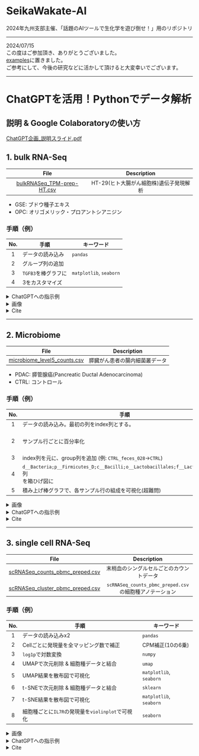 # SeikaWakate-AI
2024年九州支部主催、「話題のAIツールで生化学を遊び倒せ！」用のリポジトリ

---

2024/07/15<br>
この度はご参加頂き、ありがとうございました。<br>
[examples](https://github.com/Yokohide0317/SeikaWakate-AI/tree/main/examples)に置きました。<br>
ご参考にして、今後の研究などに活かして頂けると大変幸いでございます。

---

# ChatGPTを活用！Pythonでデータ解析

## 説明 & Google Colaboratoryの使い方
[ChatGPT企画_説明スライド.pdf](https://github.com/Yokohide0317/SeikaWakate-AI/blob/main/slides/ChatGPT%E4%BC%81%E7%94%BB_%E8%AA%AC%E6%98%8E%E3%82%B9%E3%83%A9%E3%82%A4%E3%83%89.pdf)

## 1. bulk RNA-Seq

| File | Description |
|:---:|:---:|
| [bulkRNASeq_TPM-prep-HT.csv](https://github.com/Yokohide0317/SeikaWakate-AI/blob/main/data/bulkRNASeq_TPM-prep-HT.csv) | HT-29(ヒト大腸がん細胞株)遺伝子発現解析 |

- GSE: ブドウ種子エキス
- OPC: オリゴメリック・プロアントシアニジン


### 手順（例）
| No. | 手順 | キーワード |
| :---: | --- | --- |
| 1 | データの読み込み | `pandas` |
| 2 | グループ列の追加 |  |
| 3 | `TGFB3`を棒グラフに | `matplotlib`, `seaborn` |
| 4 | 3をカスタマイズ |  |

<details>
<summary>ChatGPTへの指示例</summary>

1. データの読み込み
```
# 前提
あなたは優秀なアシスタントです。
私は生物学者で、Python初心者です。細かく教えて下さい。

# やりたいこと
Google Colaboratoryでcsvを読み込みたいです。
`/contents/bulkRNASeq_TPM-prep-HT.csv`にアップロードしました。
一番左の列をindexとして、読み込む方法を教えて下さい。
```

2. グループ列の追加
```
# やりたいこと
読み込んだら、以下のようなデータになっていました。
Groupという行に、HT-C、HT-C、HT-OPC、HT-OPC、HT-GSE、 HT-GSE を入れたいです。

# データ
	SFN	CDKN1A	MAD1L1	CCNE2	E2F1	TGFB3
HT-C1	109.9	15.99	11.98	6.862	39.31	2.1440
HT-C2	136.3	20.81	13.08	7.282	44.13	1.3610
HT-OPC1	186.6	53.71	14.21	6.255	40.06	1.2950
HT-OPC2	175.7	46.12	12.13	6.907	38.95	0.8241
HT-GSE1	193.5	45.99	10.92	4.911	28.10	1.0750
HT-GSE2	194.7	55.96	11.76	4.427	30.49	0.6942
---

```

3. `TGFB3`を棒グラフに
```
先程のデータを棒グラフで可視化したいです。
TGFB3行ｙ軸に、Group行ｘ軸に使用してください。
```

4. 3をカスタマイズ
```
先程の棒グラフを次のようにカスタマイズしてください。
・描写範囲を縦長に
・色を、HT-Cは灰色、HT-OPCが緑、HT-GSEが赤
・エラーバーを追加
・グラフのタイトルを追加
・y軸のラベルを変更
```


</details>

<details>
<summary>画像</summary>

②後
![グループ列の追加](sources/img/bulkRNA-Seq/checkpoint01.png)

③後
![棒グラフ](sources/img/bulkRNA-Seq/checkpoint02.png)

④後
![棒グラフカスタマイズ](sources/img/bulkRNA-Seq/checkpoint03.png)


</details>

<details>
<summary>Cite</summary>
```
Ravindranathan P, Pasham D, Balaji U, Cardenas J, Gu J, Toden S, Goel A. Mechanistic insights into anticancer properties of oligomeric proanthocyanidins from grape seeds in colorectal cancer. Carcinogenesis. 2018 May 28;39(6):767-777. doi: 10.1093/carcin/bgy034. PMID: 29684110; PMCID: PMC5972632.
```
</details>

---

## 2. Microbiome

| File | Description |
|:---:|:---:|
| [microbiome_level5_counts.csv](https://github.com/Yokohide0317/SeikaWakate-AI/blob/main/data/microbiome_level5_counts.csv) | 膵臓がん患者の腸内細菌叢データ |

- PDAC: 膵管腺癌(Pancreatic Ductal Adenocarcinoma)
- CTRL: コントロール

### 手順（例）

| No. | 手順 | キーワード |
| :---: | --- | --- |
| 1 | データの読み込み。最初の列をindex列とする。 | `pandas` |
| 2 | サンプル行ごとに百分率化 | 合計値を`100`に揃える |
| 3 | index列を元に、group列を追加 (例: `CTRL_feces_028`->`CTRL`) |  |
| 4 | `d__Bacteria;p__Firmicutes_D;c__Bacilli;o__Lactobacillales;f__Lactobacillaceae`列<br>を箱ひげ図に | `matplotlib`, `seaborn` |
| 5 | 積み上げ棒グラフで、各サンプル行の組成を可視化(超難問) |  |

<details>
<summary>画像</summary>

②後
![百分率](sources/img/microbiome/checkpoint01.png)

④後
![箱ひげ図](sources/img/microbiome/checkpoint02.png)

⑤後
![積み上げ棒グラフ](sources/img/microbiome/checkpoint03.png)


</details>

<details>
<summary>ChatGPTへの指示例</summary>

1. データの読み込み
```
# 前提
あなたは優秀なアシスタントです。
私は生物学者で、Python初心者です。細かく教えて下さい。

# やりたいこと
Google Colaboratoryでcsvを読み込みたいです。
`/contents/microbiome_level5_counts.csv`にアップロードしました。
一番左の列をindexとして、読み込む方法を教えて下さい。
```

2. サンプル行ごとに百分率化
```
# やりたいこと
読み込んだら、以下のようなデータになっていました。
サンプルごとに百分率化したいです。コードを教えて下さい。

# データ
	d__Bacteria;p__Campylobacterota;c__Campylobacteria;o__Campylobacterales;f__Campylobacteraceae	d__Bacteria;p__Proteobacteria;c__Gammaproteobacteria;o__Enterobacterales_A_737866;f__Succinivibrionaceae	
CTRL_feces_028	5	1
CTRL_feces_099	4	0
CTRL_feces_100	0	1
PDAC_feces_001	0	0
PDAC_feces_002	0	1
PDAC_feces_003	0	1
---

```

3. index列を元に、group列を追加 (例: `CTRL_feces_028`->`CTRL`)
```
先程のデータにgroup列を追加したいです。
index列を元に、group列を追加してください。 (例: `CTRL_feces_028`->`CTRL`)
```

4. `d__Bacteria;p__Firmicutes_D;c__Bacilli;o__Lactobacillales;f__Lactobacillaceae`列を箱ひげ図に
```
先程のデータの`d__Bacteria;p__Firmicutes_D;c__Bacilli;o__Lactobacillales;f__Lactobacillaceae`列を<br>箱ひげ図にしてください。
```


</details>

<details>
<summary>Cite</summary>
Nagata N, Nishijima S, Kojima Y, Hisada Y, Imbe K, Miyoshi-Akiyama T, Suda W, Kimura M, Aoki R, Sekine K, Ohsugi M, Miki K, Osawa T, Ueki K, Oka S, Mizokami M, Kartal E, Schmidt TSB, Molina-Montes E, Estudillo L, Malats N, Trebicka J, Kersting S, Langheinrich M, Bork P, Uemura N, Itoi T, Kawai T. Metagenomic Identification of Microbial Signatures Predicting Pancreatic Cancer From a Multinational Study. Gastroenterology. 2022 Jul;163(1):222-238. doi: 10.1053/j.gastro.2022.03.054. Epub 2022 Apr 8. PMID: 35398347.
</details>

---

## 3. single cell RNA-Seq
| File | Description |
|:---:|:---:|
| [scRNASeq_counts_pbmc_preped.csv](https://github.com/Yokohide0317/SeikaWakate-AI/blob/main/data/scRNASeq_counts_pbmc_preped.csv) | 末梢血のシングルセルごとのカウントデータ |
| [scRNASeq_cluster_pbmc_preped.csv](https://github.com/Yokohide0317/SeikaWakate-AI/blob/main/data/scRNASeq_cluster_pbmc_preped.csv) | `scRNASeq_counts_pbmc_preped.csv`の細胞種アノテーション |

### 手順（例）

| No. | 手順 | キーワード |
| :---: | --- | --- |
| 1 | データの読み込みx2 | `pandas` |
| 2 | Cellごとに発現量を全マッピング数で補正 | CPM補正(10の6乗) |
| 3 | `log1p`で対数変換 | `numpy` |
| 4 | UMAPで次元削除 & 細胞種データと結合 | `umap` |
| 5 | UMAP結果を散布図で可視化 | `matplotlib`, `seaborn` |
| 6 | t-SNEで次元削除 & 細胞種データと結合 | `sklearn` |
| 7 | t-SNE結果を散布図で可視化 | `matplotlib`, `seaborn` |
| 8 | 細胞種ごとに`IL7R`の発現量を`violinplot`で可視化 | `seaborn` |

<details>
<summary>画像</summary>

③後
![CMP-log1p](sources/img/scRNA-Seq/checkpoint01.png)

⑤後
![UMAP](sources/img/scRNA-Seq/checkpoint02.png)

⑦後
![t-SNE](sources/img/scRNA-Seq/checkpoint03.png)

⑧後
![il7r](sources/img/scRNA-Seq/checkpoint04.png)

</details>

<details>
<summary>ChatGPTへの指示例</summary>

1. データの読み込みx2
```
# 前提
あなたは優秀なアシスタントです。
私は生物学者で、Python初心者です。細かく教えて下さい。

# やりたいこと
Google Colaboratoryでcsvを読み込みたいです。
`/contents/scRNASeq_counts_pbmc_preped.csv`
と
`/contents/scRNASeq_cluster_pbmc_preped.csv`
にアップロードしました。
それぞれ、`counts`、`cluster`という名前の変数に、
一番左の列をindexとして、読み込む方法を教えて下さい。
```

2. Cellごとに発現量を全マッピング数で補正
```
# やりたいこと
先ほど読み込んだデータは、single cell RNA-Seq解析のカウントデータです。
補正されていないので、「Cellごとに発現量を全マッピング数で補正」する必要があるようです。
データは以下の通りです。やり方を教えて下さい。

# データ（例）
CellID	Gene1	Gene2	Gene3	...
AGATGA-1	1	20	5	...
AGATGG-1	4	10	4	...
...

```



</details>

<details>
<summary>Cite</summary>
- Satija, R., Farrell, J., Gennert, D. et al. Spatial reconstruction of single-cell gene expression data. Nat Biotechnol 33, 495–502 (2015). https://doi.org/10.1038/nbt.3192

- [Preprocessing and clustering 3k PBMCs](https://scanpy-tutorials.readthedocs.io/en/latest/pbmc3k.html)
</details>


